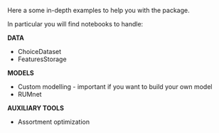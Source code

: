 Here a some in-depth examples to help you with the package.

In particular you will find notebooks to handle:

**DATA**
- ChoiceDataset
- FeaturesStorage

**MODELS**
- Custom modelling - important if you want to build your own model
- RUMnet

**AUXILIARY TOOLS**
- Assortment optimization
